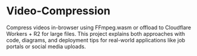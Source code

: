 # Video-Compression
Compress videos in-browser using FFmpeg.wasm or offload to Cloudflare Workers + R2 for large files. This project explains both approaches with code, diagrams, and deployment tips for real-world applications like job portals or social media uploads.
